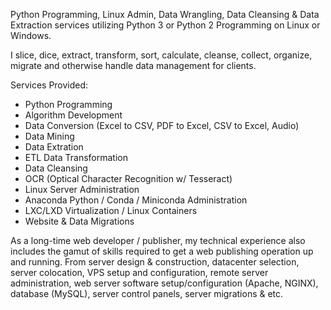 Python Programming, Linux Admin, Data Wrangling, Data Cleansing & Data Extraction services utilizing Python 3 or Python 2 Programming on Linux or Windows.

I slice, dice, extract, transform, sort, calculate, cleanse, collect, organize, migrate and otherwise handle data management for clients.

Services Provided:
- Python Programming
- Algorithm Development
- Data Conversion (Excel to CSV, PDF to Excel, CSV to Excel, Audio)
- Data Mining
- Data Extration
- ETL Data Transformation
- Data Cleansing
- OCR (Optical Character Recognition w/ Tesseract)
- Linux Server Administration
- Anaconda Python / Conda / Miniconda Administration
- LXC/LXD Virtualization / Linux Containers
- Website & Data Migrations

As a long-time web developer / publisher, my technical experience also includes the gamut of skills required to get a web publishing operation up and running. From server design & construction, datacenter selection, server colocation, VPS setup and configuration, remote server administration, web server software setup/configuration (Apache, NGINX), database (MySQL), server control panels, server migrations & etc.
